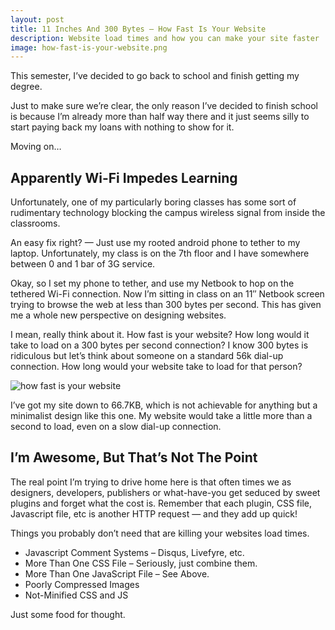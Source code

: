 ```yaml
---
layout: post
title: 11 Inches And 300 Bytes – How Fast Is Your Website
description: Website load times and how you can make your site faster
image: how-fast-is-your-website.png
---
```


This semester, I’ve decided to go back to school and finish getting my degree.

Just to make sure we’re clear, the only reason I’ve decided to finish school is because I’m already more than half way there and it just seems silly to start paying back my loans with nothing to show for it.

Moving on…

## Apparently Wi-Fi Impedes Learning

Unfortunately, one of my particularly boring classes has some sort of rudimentary technology blocking the campus wireless signal from inside the classrooms.

An easy fix right? — Just use my rooted android phone to tether to my laptop. Unfortunately, my class is on the 7th floor and I have somewhere between 0 and 1 bar of 3G service.

Okay, so I set my phone to tether, and use my Netbook to hop on the tethered Wi-Fi connection. Now I’m sitting in class on an 11″ Netbook screen trying to browse the web at less than 300 bytes per second. This has given me a whole new perspective on designing websites.

I mean, really think about it. How fast is your website? How long would it take to load on a 300 bytes per second connection? I know 300 bytes is ridiculous but let’s think about someone on a standard 56k dial-up connection. How long would your website take to load for that person?

<img src="{{ site.url }}/images/how-fast-is-your-website.png" alt="how fast is your website" />

I’ve got my site down to 66.7KB, which is not achievable for anything but a minimalist design like this one. My website would take a little more than a second to load, even on a slow dial-up connection.

## I’m Awesome, But That’s Not The Point

The real point I’m trying to drive home here is that often times we as designers, developers, publishers or what-have-you get seduced by sweet plugins and forget what the cost is. Remember that each plugin, CSS file, Javascript file, etc is another HTTP request — and they add up quick!

Things you probably don’t need that are killing your websites load times.

* Javascript Comment Systems – Disqus, Livefyre, etc.
* More Than One CSS File – Seriously, just combine them.
* More Than One JavaScript File – See Above.
* Poorly Compressed Images
* Not-Minified CSS and JS

Just some food for thought.
